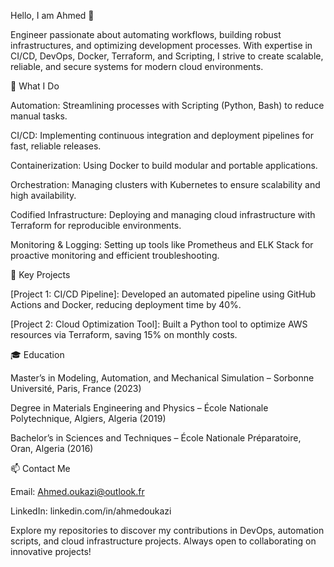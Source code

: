 Hello, I am Ahmed 👋

Engineer passionate about automating workflows, building robust infrastructures, and optimizing development processes. With expertise in CI/CD, DevOps, Docker, Terraform, and Scripting, I strive to create scalable, reliable, and secure systems for modern cloud environments.

🔧 What I Do



Automation: Streamlining processes with Scripting (Python, Bash) to reduce manual tasks.



CI/CD: Implementing continuous integration and deployment pipelines for fast, reliable releases.



Containerization: Using Docker to build modular and portable applications.



Orchestration: Managing clusters with Kubernetes to ensure scalability and high availability.



Codified Infrastructure: Deploying and managing cloud infrastructure with Terraform for reproducible environments.



Monitoring & Logging: Setting up tools like Prometheus and ELK Stack for proactive monitoring and efficient troubleshooting.

🌟 Key Projects





[Project 1: CI/CD Pipeline]: Developed an automated pipeline using GitHub Actions and Docker, reducing deployment time by 40%.



[Project 2: Cloud Optimization Tool]: Built a Python tool to optimize AWS resources via Terraform, saving 15% on monthly costs.


🎓 Education



Master’s in Modeling, Automation, and Mechanical Simulation – Sorbonne Université, Paris, France (2023)



Degree in Materials Engineering and Physics – École Nationale Polytechnique, Algiers, Algeria (2019)



Bachelor’s in Sciences and Techniques – École Nationale Préparatoire, Oran, Algeria (2016)


📫 Contact Me





Email: Ahmed.oukazi@outlook.fr



LinkedIn: linkedin.com/in/ahmedoukazi



Explore my repositories to discover my contributions in DevOps, automation scripts, and cloud infrastructure projects. Always open to collaborating on innovative projects!
